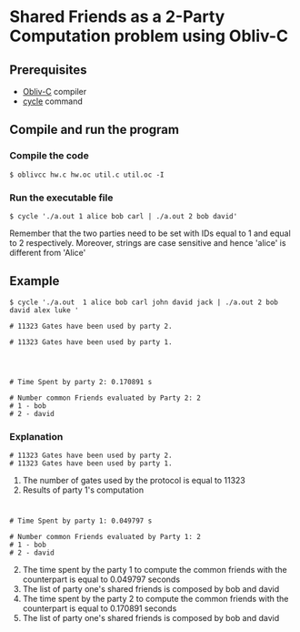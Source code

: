 # Shared Friends as a 2-Party Computation problem using Obliv-C

## Prerequisites
* [Obliv-C](https://github.com/samee/obliv-c) compiler
* [cycle](https://github.com/samee/cmd) command

## Compile and run the program
### Compile the code
    $ oblivcc hw.c hw.oc util.c util.oc -I
  
### Run the executable file
    $ cycle './a.out 1 alice bob carl | ./a.out 2 bob david'
Remember that the two parties need to be set with IDs equal to 1 and equal to 2 respectively.
Moreover, strings are case sensitive and hence 'alice' is different from 'Alice'

## Example
    $ cycle './a.out  1 alice bob carl john david jack | ./a.out 2 bob david alex luke '
    
    # 11323 Gates have been used by party 2.

    # 11323 Gates have been used by party 1.

    


    # Time Spent by party 2: 0.170891 s

    # Number common Friends evaluated by Party 2: 2
    # 1 - bob
    # 2 - david
    
### Explanation
    # 11323 Gates have been used by party 2.
    # 11323 Gates have been used by party 1.
1. The number of gates used by the protocol is equal to 11323
2. Results of party 1's computation
# 
    # Time Spent by party 1: 0.049797 s
    
    # Number common Friends evaluated by Party 1: 2
    # 1 - bob
    # 2 - david
2. The time spent by the party 1 to compute the common friends with the counterpart is equal to 0.049797 seconds
3. The list of party one's shared friends is composed by bob and david
4. The time spent by the party 2 to compute the common friends with the counterpart is equal to 0.170891 seconds
5. The list of party one's shared friends is composed by bob and david

